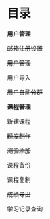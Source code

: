 # 目录

~~**用户管理**~~

~~邮箱注册设置~~

~~用户管理~~

~~用户导入~~

~~用户自动分群~~

~~**课程管理**~~

~~新建课程~~

~~题库制作~~

~~测验添加~~

课程备份

课程复制

~~成绩导出~~

学习记录查询

